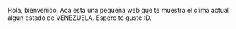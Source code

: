 Hola, bienvenido. Aca esta una pequeña web que te muestra el clima actual algun estado de VENEZUELA. Espero te guste :D.
